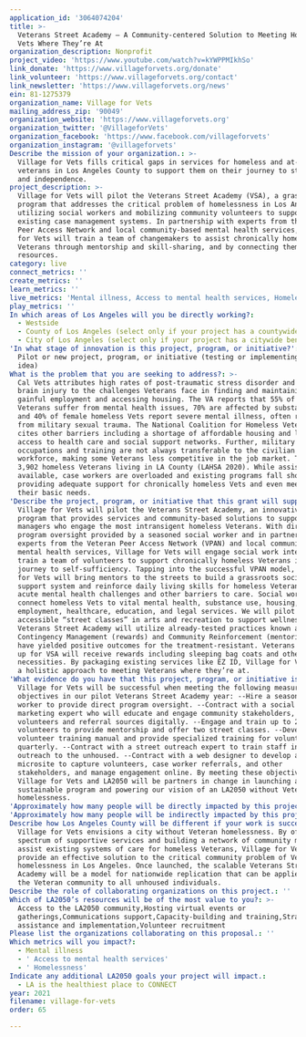 ```yaml
---
application_id: '3064074204'
title: >-
  Veterans Street Academy – A Community-centered Solution to Meeting Homeless
  Vets Where They’re At
organization_description: Nonprofit
project_video: 'https://www.youtube.com/watch?v=kYWPPMIkhSo'
link_donate: 'https://www.villageforvets.org/donate'
link_volunteer: 'https://www.villageforvets.org/contact'
link_newsletter: 'https://www.villageforvets.org/news'
ein: 81-1275379
organization_name: Village for Vets
mailing_address_zip: '90049'
organization_website: 'https://www.villageforvets.org'
organization_twitter: '@VillageforVets'
organization_facebook: 'https://www.facebook.com/villageforvets'
organization_instagram: '@villageforvets'
Describe the mission of your organization.: >-
  Village for Vets fills critical gaps in services for homeless and at-risk
  veterans in Los Angeles County to support them on their journey to stability
  and independence.
project_description: >-
  Village for Vets will pilot the Veterans Street Academy (VSA), a grassroots
  program that addresses the critical problem of homelessness in Los Angeles by
  utilizing social workers and mobilizing community volunteers to support
  existing case management systems. In partnership with experts from the Veteran
  Peer Access Network and local community-based mental health services, Village
  for Vets will train a team of changemakers to assist chronically homeless
  Veterans through mentorship and skill-sharing, and by connecting them to vital
  resources.
category: live
connect_metrics: ''
create_metrics: ''
learn_metrics: ''
live_metrics: 'Mental illness, Access to mental health services, Homelessness'
play_metrics: ''
In which areas of Los Angeles will you be directly working?:
  - Westside
  - County of Los Angeles (select only if your project has a countywide benefit)
  - City of Los Angeles (select only if your project has a citywide benefit)
'In what stage of innovation is this project, program, or initiative?': >-
  Pilot or new project, program, or initiative (testing or implementing a new
  idea)
What is the problem that you are seeking to address?: >-
  Cal Vets attributes high rates of post-traumatic stress disorder and traumatic
  brain injury to the challenges Veterans face in finding and maintaining
  gainful employment and accessing housing. The VA reports that 55% of homeless
  Veterans suffer from mental health issues, 70% are affected by substance use,
  and 40% of female homeless Vets report severe mental illness, often resulting
  from military sexual trauma. The National Coalition for Homeless Veterans
  cites other barriers including a shortage of affordable housing and lack of
  access to health care and social support networks. Further, military
  occupations and training are not always transferable to the civilian
  workforce, making some Veterans less competitive in the job market. There are
  3,902 homeless Veterans living in LA County (LAHSA 2020). While assistance is
  available, case workers are overloaded and existing programs fall short of
  providing adequate support for chronically homeless Vets and even meeting
  their basic needs.
'Describe the project, program, or initiative that this grant will support to address the problem identified.': >-
  Village for Vets will pilot the Veterans Street Academy, an innovative new
  program that provides services and community-based solutions to support case
  managers who engage the most intransigent homeless Veterans. With direct
  program oversight provided by a seasoned social worker and in partnership with
  experts from the Veteran Peer Access Network (VPAN) and local community-based
  mental health services, Village for Vets will engage social work interns and
  train a team of volunteers to support chronically homeless Veterans in their
  journey to self-sufficiency. Tapping into the successful VPAN model, Village
  for Vets will bring mentors to the streets to build a grassroots social
  support system and reinforce daily living skills for homeless Veterans with
  acute mental health challenges and other barriers to care. Social workers will
  connect homeless Vets to vital mental health, substance use, housing,
  employment, healthcare, education, and legal services. We will pilot
  accessible “street classes” in arts and recreation to support wellness. The
  Veterans Street Academy will utilize already-tested practices known as
  Contingency Management (rewards) and Community Reinforcement (mentoring) that
  have yielded positive outcomes for the treatment-resistant. Veterans who sign
  up for VSA will receive rewards including sleeping bag coats and other
  necessities. By packaging existing services like EZ ID, Village for Vets takes
  a holistic approach to meeting Veterans where they’re at.
'What evidence do you have that this project, program, or initiative is or will be successful, and how will you define and measure success?': >-
  Village for Vets will be successful when meeting the following measurable
  objectives in our pilot Veterans Street Academy year: --Hire a seasoned social
  worker to provide direct program oversight. --Contract with a social media and
  marketing expert who will educate and engage community stakeholders, including
  volunteers and referral sources digitally. --Engage and train up to 20
  volunteers to provide mentorship and offer two street classes. --Develop a
  volunteer training manual and provide specialized training for volunteers
  quarterly. --Contract with a street outreach expert to train staff in direct
  outreach to the unhoused. --Contract with a web designer to develop a
  microsite to capture volunteers, case worker referrals, and other
  stakeholders, and manage engagement online. By meeting these objectives,
  Village for Vets and LA2050 will be partners in change in launching a
  sustainable program and powering our vision of an LA2050 without Veteran
  homelessness.
'Approximately how many people will be directly impacted by this project, program, or initiative?': '20'
'Approximately how many people will be indirectly impacted by this project, program, or initiative?': '3902'
Describe how Los Angeles County will be different if your work is successful.: >-
  Village for Vets envisions a city without Veteran homelessness. By offering a
  spectrum of supportive services and building a network of community mentors to
  assist existing systems of care for homeless Veterans, Village for Vets will
  provide an effective solution to the critical community problem of Veteran
  homelessness in Los Angeles. Once launched, the scalable Veterans Street
  Academy will be a model for nationwide replication that can be applied outside
  the Veteran community to all unhoused individuals.
Describe the role of collaborating organizations on this project.: ''
Which of LA2050’s resources will be of the most value to you?: >-
  Access to the LA2050 community,Hosting virtual events or
  gatherings,Communications support,Capacity-building and training,Strategy
  assistance and implementation,Volunteer recruitment
Please list the organizations collaborating on this proposal.: ''
Which metrics will you impact?:
  - Mental illness
  - ' Access to mental health services'
  - ' Homelessness'
Indicate any additional LA2050 goals your project will impact.:
  - LA is the healthiest place to CONNECT
year: 2021
filename: village-for-vets
order: 65

---
```

